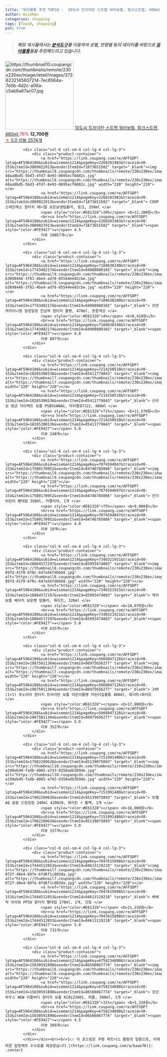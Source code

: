 ```yaml
---
title: "유아물통 추천 TOP10 -  10도씨 트라이탄 스트랩 워터보틀, 핑크스트랩, 460ml "
author: WiseMan
categories: shopping
tags: [Top10, shopping]
pin: true
---
```


> ##### 해당 게시물에서는 [**분석도구**](https://itemscout.io/)를 이용하여 **성별**, **연령별** 등의 데이터를 바탕으로 [**유아물통**](https://link.coupang.com/a/baae76)들을 추천해드리고 있습니다.
<div class="container"><div class="row">
            <div class="col-6 col-sm-4 col-lg-4 col-lg-3">
                <div class="product-container">
                    <a href="https://link.coupang.com/re/AFFSDP?lptag=AF5964186&subid=wiseman1214&pageKey=6269878678&traceid=V0-153&itemId=12815943325&vendorItemId=80081802697" target="_blank"><img src="https://thumbnail10.coupangcdn.com/thumbnails/remote/230x230ex/image/retail/images/3736232145607214-7ec6564a-7e0b-4d2c-a06a-c5ab6a67ac07.jpg" alt="https://thumbnail10.coupangcdn.com/thumbnails/remote/230x230ex/image/retail/images/3736232145607214-7ec6564a-7e0b-4d2c-a06a-c5ab6a67ac07.jpg" width="220" height="220"></a>
                    <a href="https://link.coupang.com/re/AFFSDP?lptag=AF5964186&subid=wiseman1214&pageKey=6269878678&traceid=V0-153&itemId=12815943325&vendorItemId=80081802697" target="_blank"> 10도씨 트라이탄 스트랩 워터보틀, 핑크스트랩, 460ml </a>
                    <span style="color:#E61328">76%</span> <b>12,700원</b>
                    <br><a href="https://link.coupang.com/re/AFFSDP?lptag=AF5964186&subid=wiseman1214&pageKey=6269878678&traceid=V0-153&itemId=12815943325&vendorItemId=80081802697" target="_blank"><span style="color:#FE9427">★</span> 5.0
                    리뷰 2574개</a>
                </div>
            </div>
            
            <div class="col-6 col-sm-4 col-lg-4 col-lg-3">
                <div class="product-container">
                    <a href="https://link.coupang.com/re/AFFSDP?lptag=AF5964186&subid=wiseman1214&pageKey=2268201983&traceid=V0-153&itemId=3889022913&vendorItemId=71873651582" target="_blank"><img src="https://thumbnail8.coupangcdn.com/thumbnails/remote/230x230ex/image/retail/images/1744418117104717-48aa8bd5-5bd3-4fd7-8e93-0695ecf6882c.jpg" alt="https://thumbnail8.coupangcdn.com/thumbnails/remote/230x230ex/image/retail/images/1744418117104717-48aa8bd5-5bd3-4fd7-8e93-0695ecf6882c.jpg" width="220" height="220"></a>
                    <a href="https://link.coupang.com/re/AFFSDP?lptag=AF5964186&subid=wiseman1214&pageKey=2268201983&traceid=V0-153&itemId=3889022913&vendorItemId=71873651582" target="_blank"> COUP 스테인레스 원터치 애니멀 보온보냉텀블러, 핑크, 350ml </a>
                    <span style="color:#E61328">20%</span> <b>12,100원</b>
                    <br><a href="https://link.coupang.com/re/AFFSDP?lptag=AF5964186&subid=wiseman1214&pageKey=2268201983&traceid=V0-153&itemId=3889022913&vendorItemId=71873651582" target="_blank"><span style="color:#FE9427">★</span> 4.5
                    리뷰 10057개</a>
                </div>
            </div>
            
            <div class="col-6 col-sm-4 col-lg-4 col-lg-3">
                <div class="product-container">
                    <a href="https://link.coupang.com/re/AFFSDP?lptag=AF5964186&subid=wiseman1214&pageKey=7104638240&traceid=V0-153&itemId=17743482174&vendorItemId=84908080165" target="_blank"><img src="https://thumbnail9.coupangcdn.com/thumbnails/remote/230x230ex/image/retail/images/34481867905290-b3898446-3f81-4be4-ad78-85544ee82cbe.jpg" alt="https://thumbnail9.coupangcdn.com/thumbnails/remote/230x230ex/image/retail/images/34481867905290-b3898446-3f81-4be4-ad78-85544ee82cbe.jpg" width="220" height="220"></a>
                    <a href="https://link.coupang.com/re/AFFSDP?lptag=AF5964186&subid=wiseman1214&pageKey=7104638240&traceid=V0-153&itemId=17743482174&vendorItemId=84908080165" target="_blank"> 르번 캐치티니핑 알쏭달쏭 안심락 원터치 물병, 470ml, 혼합색상 </a>
                    <span style="color:#E61328">4%</span> <b>8,410원</b>
                    <br><a href="https://link.coupang.com/re/AFFSDP?lptag=AF5964186&subid=wiseman1214&pageKey=7104638240&traceid=V0-153&itemId=17743482174&vendorItemId=84908080165" target="_blank"><span style="color:#FE9427">★</span> 4.0
                    리뷰 807개</a>
                </div>
            </div>
            
            <div class="col-6 col-sm-4 col-lg-4 col-lg-3">
                <div class="product-container">
                    <a href="https://link.coupang.com/re/AFFSDP?lptag=AF5964186&subid=wiseman1214&pageKey=7214250510&traceid=V0-153&itemId=18265386536&vendorItemId=85411779843" target="_blank"><img src="https://thumbnail7.coupangcdn.com/thumbnails/remote/230x230ex/image/rs_quotation_api/rtccqgxj/3b8de67d0b974b4ba177a6e64fe010c8.jpg" alt="https://thumbnail7.coupangcdn.com/thumbnails/remote/230x230ex/image/rs_quotation_api/rtccqgxj/3b8de67d0b974b4ba177a6e64fe010c8.jpg" width="220" height="220"></a>
                    <a href="https://link.coupang.com/re/AFFSDP?lptag=AF5964186&subid=wiseman1214&pageKey=7214250510&traceid=V0-153&itemId=18265386536&vendorItemId=85411779843" target="_blank"> 산리오 항균 다이렉트 보틀 PSB5SANAG, 마이멜로디22, 480ml </a>
                    <span style="color:#E61328">71%</span> <b>11,570원</b>
                    <br><a href="https://link.coupang.com/re/AFFSDP?lptag=AF5964186&subid=wiseman1214&pageKey=7214250510&traceid=V0-153&itemId=18265386536&vendorItemId=85411779843" target="_blank"><span style="color:#FE9427">★</span> 5.0
                    리뷰 240개</a>
                </div>
            </div>
            
            <div class="col-6 col-sm-4 col-lg-4 col-lg-3">
                <div class="product-container">
                    <a href="https://link.coupang.com/re/AFFSDP?lptag=AF5964186&subid=wiseman1214&pageKey=7074594047&traceid=V0-153&itemId=17580170952&vendorItemId=84746785066" target="_blank"><img src="https://thumbnail9.coupangcdn.com/thumbnails/remote/230x230ex/image/vendor_inventory/33cc/4e7666c269ebf9db9be7e27565bf1dd700364004333a66a26ab3d1d9c080.jpg" alt="https://thumbnail9.coupangcdn.com/thumbnails/remote/230x230ex/image/vendor_inventory/33cc/4e7666c269ebf9db9be7e27565bf1dd700364004333a66a26ab3d1d9c080.jpg" width="220" height="220"></a>
                    <a href="https://link.coupang.com/re/AFFSDP?lptag=AF5964186&subid=wiseman1214&pageKey=7074594047&traceid=V0-153&itemId=17580170952&vendorItemId=84746785066" target="_blank"> 킨더 어린이 빨대컵 350ml, 카멜리아, 1개 </a>
                    <span style="color:#E61328">75%</span> <b>9,000원</b>
                    <br><a href="https://link.coupang.com/re/AFFSDP?lptag=AF5964186&subid=wiseman1214&pageKey=7074594047&traceid=V0-153&itemId=17580170952&vendorItemId=84746785066" target="_blank"><span style="color:#FE9427">★</span> 4.0
                    리뷰 10개</a>
                </div>
            </div>
            
            <div class="col-6 col-sm-4 col-lg-4 col-lg-3">
                <div class="product-container">
                    <a href="https://link.coupang.com/re/AFFSDP?lptag=AF5964186&subid=wiseman1214&pageKey=7340321921&traceid=V0-153&itemId=18864572197&vendorItemId=85993474883" target="_blank"><img src="https://thumbnail8.coupangcdn.com/thumbnails/remote/230x230ex/image/retail/images/2023/05/17/14/8/ed796347-897d-41f0-bf8c-647a56fdbb68.jpg" alt="https://thumbnail8.coupangcdn.com/thumbnails/remote/230x230ex/image/retail/images/2023/05/17/14/8/ed796347-897d-41f0-bf8c-647a56fdbb68.jpg" width="220" height="220"></a>
                    <a href="https://link.coupang.com/re/AFFSDP?lptag=AF5964186&subid=wiseman1214&pageKey=7340321921&traceid=V0-153&itemId=18864572197&vendorItemId=85993474883" target="_blank"> 캐리보틀 베이직 보온병 텀블러, 화이트, 320ml </a>
                    <span style="color:#E61328"></span> <b>18,070원</b>
                    <br><a href="https://link.coupang.com/re/AFFSDP?lptag=AF5964186&subid=wiseman1214&pageKey=7340321921&traceid=V0-153&itemId=18864572197&vendorItemId=85993474883" target="_blank"><span style="color:#FE9427">★</span> 5.0
                    리뷰 635개</a>
                </div>
            </div>
            
            <div class="col-6 col-sm-4 col-lg-4 col-lg-3">
                <div class="product-container">
                    <a href="https://link.coupang.com/re/AFFSDP?lptag=AF5964186&subid=wiseman1214&pageKey=5666047126&traceid=V0-153&itemId=19875011364&vendorItemId=86975656277" target="_blank"><img src="https://thumbnail7.coupangcdn.com/thumbnails/remote/230x230ex/image/vendor_inventory/124c/f90b4b3503404214fd5907dbf950859f018d7dd252e54e16931a69f0a294.jpg" alt="https://thumbnail7.coupangcdn.com/thumbnails/remote/230x230ex/image/vendor_inventory/124c/f90b4b3503404214fd5907dbf950859f018d7dd252e54e16931a69f0a294.jpg" width="220" height="220"></a>
                    <a href="https://link.coupang.com/re/AFFSDP?lptag=AF5964186&subid=wiseman1214&pageKey=5666047126&traceid=V0-153&itemId=19875011364&vendorItemId=86975656277" target="_blank"> JVR (1+1) 모노아이 원터치 트라이탄 보틀 어린이물병 어린이집물통 400ml, 화이트+화이트 </a>
                    <span style="color:#E61328"></span> <b>17,800원</b>
                    <br><a href="https://link.coupang.com/re/AFFSDP?lptag=AF5964186&subid=wiseman1214&pageKey=5666047126&traceid=V0-153&itemId=19875011364&vendorItemId=86975656277" target="_blank"><span style="color:#FE9427">★</span> 5.0
                    리뷰 352개</a>
                </div>
            </div>
            
            <div class="col-6 col-sm-4 col-lg-4 col-lg-3">
                <div class="product-container">
                    <a href="https://link.coupang.com/re/AFFSDP?lptag=AF5964186&subid=wiseman1214&pageKey=7151991480&traceid=V0-153&itemId=17982289626&vendorItemId=85139075093" target="_blank"><img src="https://thumbnail10.coupangcdn.com/thumbnails/remote/230x230ex/image/retail/images/2519548896317489-a199eb49-fadb-4085-a743-0358adb369de.jpg" alt="https://thumbnail10.coupangcdn.com/thumbnails/remote/230x230ex/image/retail/images/2519548896317489-a199eb49-fadb-4085-a743-0358adb369de.jpg" width="220" height="220"></a>
                    <a href="https://link.coupang.com/re/AFFSDP?lptag=AF5964186&subid=wiseman1214&pageKey=7151991480&traceid=V0-153&itemId=17982289626&vendorItemId=85139075093" target="_blank"> 릿첼 AQ 슬림 드링킹컵 240ml 420020, 화이트 + 블랙, 1개 </a>
                    <span style="color:#E61328"></span> <b>16,000원</b>
                    <br><a href="https://link.coupang.com/re/AFFSDP?lptag=AF5964186&subid=wiseman1214&pageKey=7151991480&traceid=V0-153&itemId=17982289626&vendorItemId=85139075093" target="_blank"><span style="color:#FE9427">★</span> 5.0
                    리뷰 337개</a>
                </div>
            </div>
            
            <div class="col-6 col-sm-4 col-lg-4 col-lg-3">
                <div class="product-container">
                    <a href="https://link.coupang.com/re/AFFSDP?lptag=AF5964186&subid=wiseman1214&pageKey=7047615898&traceid=V0-153&itemId=17444512853&vendorItemId=84613119218" target="_blank"><img src="https://thumbnail7.coupangcdn.com/thumbnails/remote/230x230ex/image/retail/images/2023/01/06/11/9/622916f8-072f-40e4-89fe-6fd6f1c803da.jpg" alt="https://thumbnail7.coupangcdn.com/thumbnails/remote/230x230ex/image/retail/images/2023/01/06/11/9/622916f8-072f-40e4-89fe-6fd6f1c803da.jpg" width="220" height="220"></a>
                    <a href="https://link.coupang.com/re/AFFSDP?lptag=AF5964186&subid=wiseman1214&pageKey=7047615898&traceid=V0-153&itemId=17444512853&vendorItemId=84613119218" target="_blank"> 베베락 아이와 PPSU 원터치 빨대컵 270ml, 1개, 크림 </a>
                    <span style="color:#E61328"></span> <b>21,210원</b>
                    <br><a href="https://link.coupang.com/re/AFFSDP?lptag=AF5964186&subid=wiseman1214&pageKey=7047615898&traceid=V0-153&itemId=17444512853&vendorItemId=84613119218" target="_blank"><span style="color:#FE9427">★</span> 5.0
                    리뷰 731개</a>
                </div>
            </div>
            
            <div class="col-6 col-sm-4 col-lg-4 col-lg-3">
                <div class="product-container">
                    <a href="https://link.coupang.com/re/AFFSDP?lptag=AF5964186&subid=wiseman1214&pageKey=6758234890&traceid=V0-153&itemId=15830591890&vendorItemId=86566067774" target="_blank"><img src="https://thumbnail6.coupangcdn.com/thumbnails/remote/230x230ex/image/rs_quotation_api/1tuo8sti/32554b2434a2449cbd7c6ef5f9eb48c3.jpg" alt="https://thumbnail6.coupangcdn.com/thumbnails/remote/230x230ex/image/rs_quotation_api/1tuo8sti/32554b2434a2449cbd7c6ef5f9eb48c3.jpg" width="220" height="220"></a>
                    <a href="https://link.coupang.com/re/AFFSDP?lptag=AF5964186&subid=wiseman1214&pageKey=6758234890&traceid=V0-153&itemId=15830591890&vendorItemId=86566067774" target="_blank"> 모던하우스 NEW 리틀버디 원터치 보틀 KC0123001, 퍼플, 500ml, 1개 </a>
                    <span style="color:#E61328">31%</span> <b>5,320원</b>
                    <br><a href="https://link.coupang.com/re/AFFSDP?lptag=AF5964186&subid=wiseman1214&pageKey=6758234890&traceid=V0-153&itemId=15830591890&vendorItemId=86566067774" target="_blank"><span style="color:#FE9427">★</span> 4.5
                    리뷰 389개</a>
                </div>
            </div>
            </div></div><br><br>[👉 이 포스팅은 쿠팡 파트너스 활동의 일환으로, 이에 따른 일정액의 수수료를 제공받습니다.](https://link.coupang.com/a/baae76){: .center}